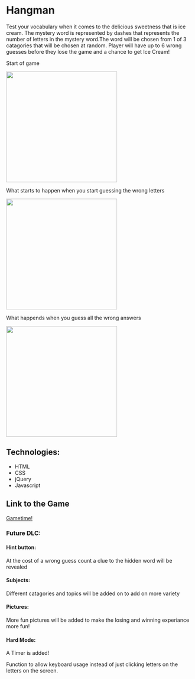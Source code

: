 <!--<Your game's title>: A description of your game. Background info of the game and screenshots are a nice touch.-->
# Hangman
Test your vocabulary when it comes to the delicious sweetness that is ice cream. The mystery word is represented by dashes that represents the number of letters in the mystery word.The word will be chosen from 1 of 3 catagories that will be chosen at random. Player will have up to 6 wrong guesses before they lose the game and a chance to get Ice Cream!

Start of game

<img src="http://i.imgur.com/4XLgY3V.png" width="300">

What starts to happen when you start guessing the wrong letters

<img src="http://i.imgur.com/ENSPV7H.png" width="300">

What happends when you guess all the wrong answers

<img src="http://i.imgur.com/XIysW09.png" width="300">

<!--<!--Technologies Used: List of the technologies used.-->

## Technologies:
* HTML 
* CSS
* jQuery 
* Javascript 

## Link to the Game

[Gametime!](https://kevin2le.github.io/Hangman/)

<!--Getting Started: Installation instructions. For your game, this section will include the link to your hosted game's site.
Next Steps: Unsolved problems and/or planned features.-->
### Future DLC:
#### Hint button: 
At the cost of a wrong guess count a clue to the hidden word will be revealed

#### Subjects: 
Different catagories and topics will be added on to add on more variety

#### Pictures: 
More fun pictures will be added to make the losing and winning experiance more fun!

#### Hard Mode: 
A Timer is added!

Function to allow keyboard usage instead of just clicking letters on the letters on the screen.